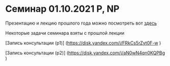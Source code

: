 # Семинар 01.10.2021 P, NP

Презентацию и лекцию прошлого года можно посмотреть вот [здесь](http://wiki.cs.hse.ru/%D0%90%D0%BB%D0%B3%D0%BE%D1%80%D0%B8%D1%82%D0%BC%D1%8B_%D0%B8_%D1%81%D1%82%D1%80%D1%83%D0%BA%D1%82%D1%83%D1%80%D1%8B_%D0%B4%D0%B0%D0%BD%D0%BD%D1%8B%D1%85_2_2020/2021)

Некоторые задачи семинара взяты с прошлой лекции

[Запись консультации (p1)] (https://disk.yandex.com/i/FRkCs5rZyt0F-w )

[Запись консультации (p2)] (https://disk.yandex.com/i/aN0wN4qn0KQPBg )

